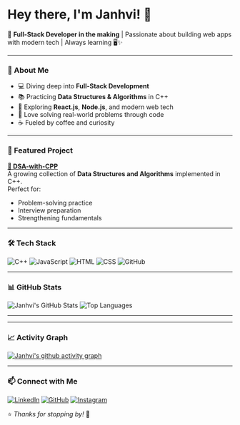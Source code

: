 # Hey there, I'm Janhvi! 👋

🚀 **Full-Stack Developer in the making** | Passionate about building web apps with modern tech | Always learning 🖥️✨

---

### 💫 About Me
- 💻 Diving deep into **Full-Stack Development**
- 📚 Practicing **Data Structures & Algorithms** in C++
- 🌱 Exploring **React.js**, **Node.js**, and modern web tech
- 🧩 Love solving real-world problems through code
- ☕ Fueled by coffee and curiosity

---

### 📌 Featured Project
**[📂 DSA-with-CPP](https://github.com/JanhviAgrawal/DSA-with-CPP)**  
A growing collection of **Data Structures and Algorithms** implemented in C++.  
Perfect for:
- Problem-solving practice
- Interview preparation
- Strengthening fundamentals

---

### 🛠 Tech Stack
![C++](https://img.shields.io/badge/-C++-00599C?logo=cplusplus&logoColor=white)
![JavaScript](https://img.shields.io/badge/-JavaScript-F7DF1E?logo=javascript&logoColor=black)
![HTML](https://img.shields.io/badge/-HTML5-E34F26?logo=html5&logoColor=white)
![CSS](https://img.shields.io/badge/-CSS3-1572B6?logo=css3&logoColor=white)
![GitHub](https://img.shields.io/badge/-GitHub-181717?logo=github&logoColor=white)

---

### 📊 GitHub Stats
![Janhvi's GitHub Stats](https://github-readme-stats.vercel.app/api?username=JanhviAgrawal&show_icons=true&theme=radical)
![Top Languages](https://github-readme-stats.vercel.app/api/top-langs/?username=JanhviAgrawal&layout=compact&theme=radical)

---


---

### 📈 Activity Graph
[![Janhvi's github activity graph](https://github-readme-activity-graph.vercel.app/graph?username=JanhviAgrawal&theme=radical)](https://github.com/JanhviAgrawal)

---

### 📫 Connect with Me
[![LinkedIn](https://img.shields.io/badge/LinkedIn-0A66C2?logo=linkedin&logoColor=white)](https://linkedin.com/in/janhvi-agrawal-j2004)
[![GitHub](https://img.shields.io/badge/GitHub-000?logo=github&logoColor=white)](https://github.com/JanhviAgrawal)
[![Instagram](https://img.shields.io/badge/Instagram-E4405F?logo=instagram&logoColor=white)](https://instagram.com/janhviagrawal_21)

⭐ _Thanks for stopping by!_ 🚀
